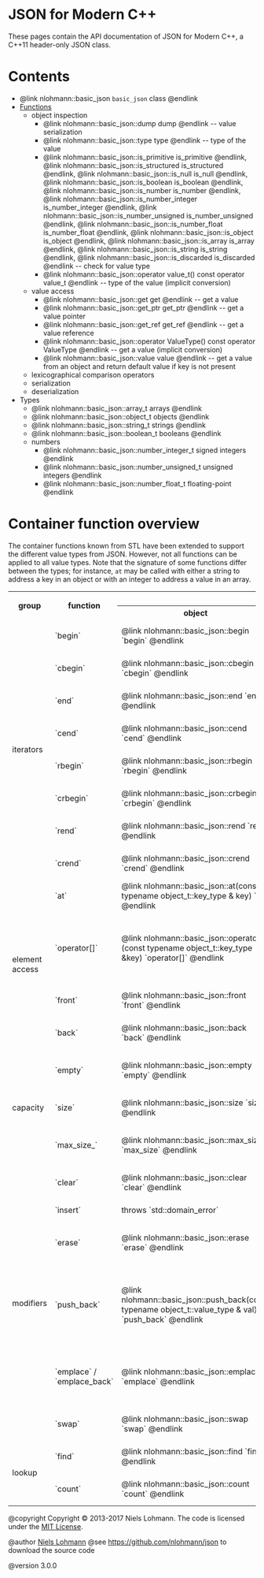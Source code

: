 # JSON for Modern C++

These pages contain the API documentation of JSON for Modern C++, a C++11 header-only JSON class.

# Contents

- @link nlohmann::basic_json `basic_json` class @endlink
- [Functions](functions_func.html)
  - object inspection
    - @link nlohmann::basic_json::dump dump @endlink -- value serialization
    - @link nlohmann::basic_json::type type @endlink -- type of the value
    - @link nlohmann::basic_json::is_primitive is_primitive @endlink,
      @link nlohmann::basic_json::is_structured is_structured @endlink,
      @link nlohmann::basic_json::is_null is_null @endlink,
      @link nlohmann::basic_json::is_boolean is_boolean @endlink,
      @link nlohmann::basic_json::is_number is_number @endlink,
      @link nlohmann::basic_json::is_number_integer is_number_integer @endlink,
      @link nlohmann::basic_json::is_number_unsigned is_number_unsigned @endlink,
      @link nlohmann::basic_json::is_number_float is_number_float @endlink,
      @link nlohmann::basic_json::is_object is_object @endlink,
      @link nlohmann::basic_json::is_array is_array @endlink,
      @link nlohmann::basic_json::is_string is_string @endlink,
      @link nlohmann::basic_json::is_discarded is_discarded @endlink -- check for value type
    - @link nlohmann::basic_json::operator value_t() const operator value_t @endlink -- type of the value (implicit conversion)
  - value access
    - @link nlohmann::basic_json::get get @endlink -- get a value
    - @link nlohmann::basic_json::get_ptr get_ptr @endlink -- get a value pointer
    - @link nlohmann::basic_json::get_ref get_ref @endlink -- get a value reference
    - @link nlohmann::basic_json::operator ValueType() const operator ValueType @endlink -- get a value (implicit conversion)
    - @link nlohmann::basic_json::value value @endlink -- get a value from an object and return default value if key is not present
  - lexicographical comparison operators
  - serialization
  - deserialization
- Types
  - @link nlohmann::basic_json::array_t arrays @endlink
  - @link nlohmann::basic_json::object_t objects @endlink
  - @link nlohmann::basic_json::string_t strings @endlink
  - @link nlohmann::basic_json::boolean_t booleans @endlink
  - numbers
    - @link nlohmann::basic_json::number_integer_t signed integers @endlink
    - @link nlohmann::basic_json::number_unsigned_t unsigned integers @endlink
    - @link nlohmann::basic_json::number_float_t floating-point @endlink

# Container function overview

The container functions known from STL have been extended to support the different value types from JSON. However, not all functions can be applied to all value types. Note that the signature of some functions differ between the types; for instance, `at` may be called with either a string to address a key in an object or with an integer to address a value in an array.

<table>
  <tr>
    <th rowspan="2">group</td>
    <th rowspan="2">function</td>
    <th colspan="6">JSON value type</th>
  </tr>
  <tr>
    <th>object</th>
    <th>array</th>
    <th>string</th>
    <th>number</th>
    <th>boolean</th>
    <th>null</th>
  </tr>
  <tr>
    <td rowspan="8">iterators</td>
    <td>`begin`</td>
    <td class="ok_green">@link nlohmann::basic_json::begin `begin` @endlink</td>
    <td class="ok_green">@link nlohmann::basic_json::begin `begin` @endlink</td>
    <td class="ok_green">@link nlohmann::basic_json::begin `begin` @endlink</td>
    <td class="ok_green">@link nlohmann::basic_json::begin `begin` @endlink</td>
    <td class="ok_green">@link nlohmann::basic_json::begin `begin` @endlink</td>
    <td class="ok_green">@link nlohmann::basic_json::begin `begin` @endlink (returns `end()`)</td>
  </tr>
  <tr>
    <td>`cbegin`</td>
    <td class="ok_green">@link nlohmann::basic_json::cbegin `cbegin` @endlink</td>
    <td class="ok_green">@link nlohmann::basic_json::cbegin `cbegin` @endlink</td>
    <td class="ok_green">@link nlohmann::basic_json::cbegin `cbegin` @endlink</td>
    <td class="ok_green">@link nlohmann::basic_json::cbegin `cbegin` @endlink</td>
    <td class="ok_green">@link nlohmann::basic_json::cbegin `cbegin` @endlink</td>
    <td class="ok_green">@link nlohmann::basic_json::cbegin `cbegin` @endlink (returns `cend()`)</td>
  </tr>
  <tr>
    <td>`end`</td>
    <td class="ok_green">@link nlohmann::basic_json::end `end` @endlink</td>
    <td class="ok_green">@link nlohmann::basic_json::end `end` @endlink</td>
    <td class="ok_green">@link nlohmann::basic_json::end `end` @endlink</td>
    <td class="ok_green">@link nlohmann::basic_json::end `end` @endlink</td>
    <td class="ok_green">@link nlohmann::basic_json::end `end` @endlink</td>
    <td class="ok_green">@link nlohmann::basic_json::end `end` @endlink</td>
  </tr>
  <tr>
    <td>`cend`</td>
    <td class="ok_green">@link nlohmann::basic_json::cend `cend` @endlink</td>
    <td class="ok_green">@link nlohmann::basic_json::cend `cend` @endlink</td>
    <td class="ok_green">@link nlohmann::basic_json::cend `cend` @endlink</td>
    <td class="ok_green">@link nlohmann::basic_json::cend `cend` @endlink</td>
    <td class="ok_green">@link nlohmann::basic_json::cend `cend` @endlink</td>
    <td class="ok_green">@link nlohmann::basic_json::cend `cend` @endlink</td>
  </tr>
  <tr>
    <td>`rbegin`</td>
    <td class="ok_green">@link nlohmann::basic_json::rbegin `rbegin` @endlink</td>
    <td class="ok_green">@link nlohmann::basic_json::rbegin `rbegin` @endlink</td>
    <td class="ok_green">@link nlohmann::basic_json::rbegin `rbegin` @endlink</td>
    <td class="ok_green">@link nlohmann::basic_json::rbegin `rbegin` @endlink</td>
    <td class="ok_green">@link nlohmann::basic_json::rbegin `rbegin` @endlink</td>
    <td class="ok_green">@link nlohmann::basic_json::rbegin `rbegin` @endlink</td>
  </tr>
  <tr>
    <td>`crbegin`</td>
    <td class="ok_green">@link nlohmann::basic_json::crbegin `crbegin` @endlink</td>
    <td class="ok_green">@link nlohmann::basic_json::crbegin `crbegin` @endlink</td>
    <td class="ok_green">@link nlohmann::basic_json::crbegin `crbegin` @endlink</td>
    <td class="ok_green">@link nlohmann::basic_json::crbegin `crbegin` @endlink</td>
    <td class="ok_green">@link nlohmann::basic_json::crbegin `crbegin` @endlink</td>
    <td class="ok_green">@link nlohmann::basic_json::crbegin `crbegin` @endlink</td>
  </tr>
  <tr>
    <td>`rend`</td>
    <td class="ok_green">@link nlohmann::basic_json::rend `rend` @endlink</td>
    <td class="ok_green">@link nlohmann::basic_json::rend `rend` @endlink</td>
    <td class="ok_green">@link nlohmann::basic_json::rend `rend` @endlink</td>
    <td class="ok_green">@link nlohmann::basic_json::rend `rend` @endlink</td>
    <td class="ok_green">@link nlohmann::basic_json::rend `rend` @endlink</td>
    <td class="ok_green">@link nlohmann::basic_json::rend `rend` @endlink</td>
  </tr>
  <tr>
    <td>`crend`</td>
    <td class="ok_green">@link nlohmann::basic_json::crend `crend` @endlink</td>
    <td class="ok_green">@link nlohmann::basic_json::crend `crend` @endlink</td>
    <td class="ok_green">@link nlohmann::basic_json::crend `crend` @endlink</td>
    <td class="ok_green">@link nlohmann::basic_json::crend `crend` @endlink</td>
    <td class="ok_green">@link nlohmann::basic_json::crend `crend` @endlink</td>
    <td class="ok_green">@link nlohmann::basic_json::crend `crend` @endlink</td>
  </tr>
  <tr>
    <td rowspan="4">element<br>access</td>
    <td>`at`</td>
    <td class="ok_green">@link nlohmann::basic_json::at(const typename object_t::key_type & key) `at` @endlink</td>
    <td class="ok_green">@link nlohmann::basic_json::at(size_type) `at` @endlink</td>
    <td class="nok_throws">throws `std::domain_error`</td>
    <td class="nok_throws">throws `std::domain_error`</td>
    <td class="nok_throws">throws `std::domain_error`</td>
    <td class="nok_throws">throws `std::domain_error`</td>
  </tr>
  <tr>
    <td>`operator[]`</td>
    <td class="ok_green">@link nlohmann::basic_json::operator[](const typename object_t::key_type &key) `operator[]` @endlink</td>
    <td class="ok_green">@link nlohmann::basic_json::operator[](size_type) `operator[]` @endlink</td>
    <td class="nok_throws">throws `std::domain_error`</td>
    <td class="nok_throws">throws `std::domain_error`</td>
    <td class="nok_throws">throws `std::domain_error`</td>
    <td class="ok_green">@link nlohmann::basic_json::operator[](const typename object_t::key_type & key) `operator[]` @endlink (creates object)<br>@link nlohmann::basic_json::operator[](size_type) `operator[]` @endlink (creates array)</td>
  </tr>
  <tr>
    <td>`front`</td>
    <td class="ok_green">@link nlohmann::basic_json::front `front` @endlink</td>
    <td class="ok_green">@link nlohmann::basic_json::front `front` @endlink</td>
    <td class="ok_green">@link nlohmann::basic_json::front `front` @endlink</td>
    <td class="ok_green">@link nlohmann::basic_json::front `front` @endlink</td>
    <td class="ok_green">@link nlohmann::basic_json::front `front` @endlink</td>
    <td class="nok_throws">throws `std::out_of_range`</td>
  </tr>
  <tr>
    <td>`back`</td>
    <td class="ok_green">@link nlohmann::basic_json::back `back` @endlink</td>
    <td class="ok_green">@link nlohmann::basic_json::back `back` @endlink</td>
    <td class="ok_green">@link nlohmann::basic_json::back `back` @endlink</td>
    <td class="ok_green">@link nlohmann::basic_json::back `back` @endlink</td>
    <td class="ok_green">@link nlohmann::basic_json::back `back` @endlink</td>
    <td class="nok_throws">throws `std::out_of_range`</td>
  </tr>
  <tr>
    <td rowspan="3">capacity</td>
    <td>`empty`</td>
    <td class="ok_green">@link nlohmann::basic_json::empty `empty` @endlink</td>
    <td class="ok_green">@link nlohmann::basic_json::empty `empty` @endlink</td>
    <td class="ok_green">@link nlohmann::basic_json::empty `empty` @endlink (returns `false`)</td>
    <td class="ok_green">@link nlohmann::basic_json::empty `empty` @endlink (returns `false`)</td>
    <td class="ok_green">@link nlohmann::basic_json::empty `empty` @endlink (returns `false`)</td>
    <td class="ok_green">@link nlohmann::basic_json::empty `empty` @endlink (returns `true`)</td>
  </tr>
  <tr>
    <td>`size`</td>
    <td class="ok_green">@link nlohmann::basic_json::size `size` @endlink</td>
    <td class="ok_green">@link nlohmann::basic_json::size `size` @endlink</td>
    <td class="ok_green">@link nlohmann::basic_json::size `size` @endlink (returns `1`)</td>
    <td class="ok_green">@link nlohmann::basic_json::size `size` @endlink (returns `1`)</td>
    <td class="ok_green">@link nlohmann::basic_json::size `size` @endlink (returns `1`)</td>
    <td class="ok_green">@link nlohmann::basic_json::size `size` @endlink (returns `0`)</td>
  </tr>
  <tr>
    <td>`max_size_`</td>
    <td class="ok_green">@link nlohmann::basic_json::max_size `max_size` @endlink</td>
    <td class="ok_green">@link nlohmann::basic_json::max_size `max_size` @endlink</td>
    <td class="ok_green">@link nlohmann::basic_json::max_size `max_size` @endlink (returns `1`)</td>
    <td class="ok_green">@link nlohmann::basic_json::max_size `max_size` @endlink (returns `1`)</td>
    <td class="ok_green">@link nlohmann::basic_json::max_size `max_size` @endlink (returns `1`)</td>
    <td class="ok_green">@link nlohmann::basic_json::max_size `max_size` @endlink (returns `0`)</td>
  </tr>
  <tr>
    <td rowspan="6">modifiers</td>
    <td>`clear`</td>
    <td class="ok_green">@link nlohmann::basic_json::clear `clear` @endlink</td>
    <td class="ok_green">@link nlohmann::basic_json::clear `clear` @endlink</td>
    <td class="ok_green">@link nlohmann::basic_json::clear `clear` @endlink</td>
    <td class="ok_green">@link nlohmann::basic_json::clear `clear` @endlink</td>
    <td class="ok_green">@link nlohmann::basic_json::clear `clear` @endlink</td>
    <td class="ok_green">@link nlohmann::basic_json::clear `clear` @endlink</td>
  </tr>
  <tr>
    <td>`insert`</td>
    <td class="nok_throws">throws `std::domain_error`</td>
    <td class="ok_green">@link nlohmann::basic_json::insert `insert` @endlink</td>
    <td class="nok_throws">throws `std::domain_error`</td>
    <td class="nok_throws">throws `std::domain_error`</td>
    <td class="nok_throws">throws `std::domain_error`</td>
    <td class="nok_throws">throws `std::domain_error`</td>
  </tr>
  <tr>
    <td>`erase`</td>
    <td class="ok_green">@link nlohmann::basic_json::erase `erase` @endlink</td>
    <td class="ok_green">@link nlohmann::basic_json::erase `erase` @endlink</td>
    <td class="ok_green">@link nlohmann::basic_json::erase `erase` @endlink (converts to null)</td>
    <td class="ok_green">@link nlohmann::basic_json::erase `erase` @endlink (converts to null)</td>
    <td class="ok_green">@link nlohmann::basic_json::erase `erase` @endlink (converts to null)</td>
    <td class="nok_throws">throws</td>
  </tr>
  <tr>
    <td>`push_back`</td>
    <td class="ok_green">@link nlohmann::basic_json::push_back(const typename object_t::value_type & val) `push_back` @endlink</td>
    <td class="ok_green">@link nlohmann::basic_json::push_back(const nlohmann::basic_json &) `push_back` @endlink</td>
    <td class="nok_throws">throws `std::domain_error`</td>
    <td class="nok_throws">throws `std::domain_error`</td>
    <td class="nok_throws">throws `std::domain_error`</td>
    <td class="ok_green">@link nlohmann::basic_json::push_back(const typename object_t::value_type & val) `push_back` @endlink (creates object)<br>@link nlohmann::basic_json::push_back(const nlohmann::basic_json &) `push_back` @endlink (creates array)</td>
  </tr>
  <tr>
    <td>`emplace` / `emplace_back`</td>
    <td class="ok_green">@link nlohmann::basic_json::emplace() `emplace` @endlink</td>
    <td class="ok_green">@link nlohmann::basic_json::emplace_back() `emplace_back` @endlink</td>
    <td class="nok_throws">throws `std::domain_error`</td>
    <td class="nok_throws">throws `std::domain_error`</td>
    <td class="nok_throws">throws `std::domain_error`</td>
    <td class="ok_green">@link nlohmann::basic_json::emplace() `emplace` @endlink (creates object)<br>@link nlohmann::basic_json::emplace_back() `emplace_back` @endlink (creates array)</td>
  </tr>
  <tr>
    <td>`swap`</td>
    <td class="ok_green">@link nlohmann::basic_json::swap `swap` @endlink</td>
    <td class="ok_green">@link nlohmann::basic_json::swap `swap` @endlink</td>
    <td class="ok_green">@link nlohmann::basic_json::swap `swap` @endlink</td>
    <td class="ok_green">@link nlohmann::basic_json::swap `swap` @endlink</td>
    <td class="ok_green">@link nlohmann::basic_json::swap `swap` @endlink</td>
    <td class="ok_green">@link nlohmann::basic_json::swap `swap` @endlink</td>
  </tr>
  <tr>
    <td rowspan="2">lookup</td>
    <td>`find`</td>
    <td class="ok_green">@link nlohmann::basic_json::find `find` @endlink</td>
    <td class="ok_green">@link nlohmann::basic_json::find `find` @endlink (returns `end()`)</td>
    <td class="ok_green">@link nlohmann::basic_json::find `find` @endlink (returns `end()`)</td>
    <td class="ok_green">@link nlohmann::basic_json::find `find` @endlink (returns `end()`)</td>
    <td class="ok_green">@link nlohmann::basic_json::find `find` @endlink (returns `end()`)</td>
    <td class="ok_green">@link nlohmann::basic_json::find `find` @endlink (returns `end()`)</td>
  </tr>
  <tr>
    <td>`count`</td>
    <td class="ok_green">@link nlohmann::basic_json::count `count` @endlink</td>
    <td class="ok_green">@link nlohmann::basic_json::count `count` @endlink (returns `0`)</td>
    <td class="ok_green">@link nlohmann::basic_json::count `count` @endlink (returns `0`)</td>
    <td class="ok_green">@link nlohmann::basic_json::count `count` @endlink (returns `0`)</td>
    <td class="ok_green">@link nlohmann::basic_json::count `count` @endlink (returns `0`)</td>
    <td class="ok_green">@link nlohmann::basic_json::count `count` @endlink (returns `0`)</td>
  </tr>
</table>

@copyright Copyright &copy; 2013-2017 Niels Lohmann. The code is licensed under the [MIT License](http://opensource.org/licenses/MIT).

@author [Niels Lohmann](http://nlohmann.me)
@see https://github.com/nlohmann/json to download the source code

@version 3.0.0
